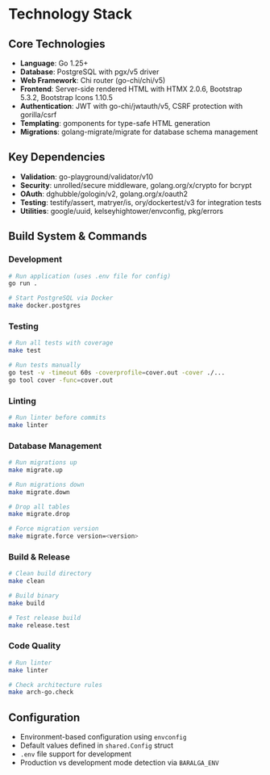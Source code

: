 # Technology Stack

## Core Technologies
- **Language**: Go 1.25+
- **Database**: PostgreSQL with pgx/v5 driver
- **Web Framework**: Chi router (go-chi/chi/v5)
- **Frontend**: Server-side rendered HTML with HTMX 2.0.6, Bootstrap 5.3.2, Bootstrap Icons 1.10.5
- **Authentication**: JWT with go-chi/jwtauth/v5, CSRF protection with gorilla/csrf
- **Templating**: gomponents for type-safe HTML generation
- **Migrations**: golang-migrate/migrate for database schema management

## Key Dependencies
- **Validation**: go-playground/validator/v10
- **Security**: unrolled/secure middleware, golang.org/x/crypto for bcrypt
- **OAuth**: dghubble/gologin/v2, golang.org/x/oauth2
- **Testing**: testify/assert, matryer/is, ory/dockertest/v3 for integration tests
- **Utilities**: google/uuid, kelseyhightower/envconfig, pkg/errors

## Build System & Commands

### Development
```bash
# Run application (uses .env file for config)
go run .

# Start PostgreSQL via Docker
make docker.postgres
```

### Testing
```bash
# Run all tests with coverage
make test

# Run tests manually
go test -v -timeout 60s -coverprofile=cover.out -cover ./...
go tool cover -func=cover.out
```

### Linting
```bash
# Run linter before commits
make linter
```

### Database Management
```bash
# Run migrations up
make migrate.up

# Run migrations down  
make migrate.down

# Drop all tables
make migrate.drop

# Force migration version
make migrate.force version=<version>
```

### Build & Release
```bash
# Clean build directory
make clean

# Build binary
make build

# Test release build
make release.test
```

### Code Quality
```bash
# Run linter
make linter

# Check architecture rules
make arch-go.check
```

## Configuration
- Environment-based configuration using `envconfig`
- Default values defined in `shared.Config` struct
- `.env` file support for development
- Production vs development mode detection via `BARALGA_ENV`